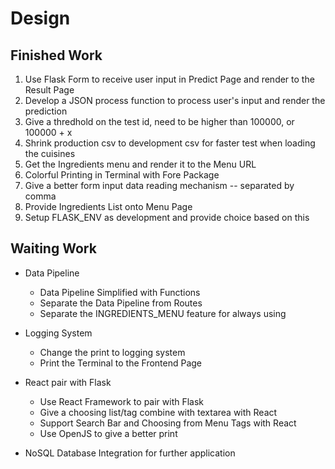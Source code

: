 # Design


## Finished Work

1. Use Flask Form to receive user input in Predict Page and render to the Result Page
2. Develop a JSON process function to process user's input and render the prediction
3. Give a thredhold on the test id, need to be higher than 100000, or 100000 + x
4. Shrink production csv to development csv for faster test when loading the cuisines
5. Get the Ingredients menu and render it to the Menu URL
6. Colorful Printing in Terminal with Fore Package
7. Give a better form input data reading mechanism -- separated by comma
8. Provide Ingredients List onto Menu Page
9. Setup FLASK_ENV as development and provide choice based on this




## Waiting Work

- Data Pipeline
  - Data Pipeline Simplified with Functions
  - Separate the Data Pipeline from Routes
  - Separate the INGREDIENTS_MENU feature for always using

- Logging System
  - Change the print to logging system
  - Print the Terminal to the Frontend Page

- React pair with Flask
  - Use React Framework to pair with Flask
  - Give a choosing list/tag combine with textarea with React
  - Support Search Bar and Choosing from Menu Tags with React
  - Use OpenJS to give a better print

- NoSQL Database Integration for further application



